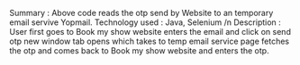 Summary : Above code reads the otp send by Website to an temporary email servive Yopmail.
Technology used : Java, Selenium
/n Description : 
User first goes to Book my show website enters the email and click on send otp 
new window tab opens which takes to temp email service page fetches the otp and comes back to 
Book my show website and enters the otp.
